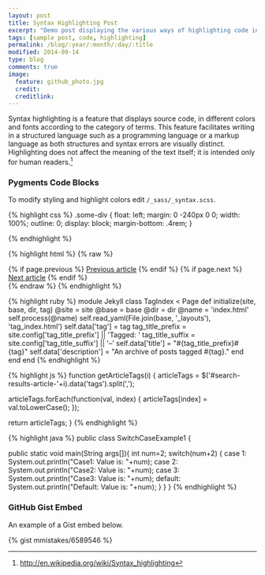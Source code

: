 ```yaml
---
layout: post
title: Syntax Highlighting Post
excerpt: "Demo post displaying the various ways of highlighting code in Markdown."
tags: [sample post, code, highlighting]
permalink: /blog/:year/:month/:day/:title
modified: 2014-09-14
type: blog
comments: true
image:
  feature: github_photo.jpg
  credit:
  creditlink:
---
```


Syntax highlighting is a feature that displays source code, in different colors and fonts according to the category of terms. This feature facilitates writing in a structured language such as a programming language or a markup language as both structures and syntax errors are visually distinct. Highlighting does not affect the meaning of the text itself; it is intended only for human readers.[^1]

[^1]: <http://en.wikipedia.org/wiki/Syntax_highlighting>

### Pygments Code Blocks

To modify styling and highlight colors edit `/_sass/_syntax.scss`.

{% highlight css %}
.some-div {
    float: left;
    margin: 0 -240px 0 0;
    width: 100%;
    outline: 0;
    display: block;
    margin-bottom: .4rem;
}

{% endhighlight %}

{% highlight html %}
{% raw %}
<nav class="pagination" role="navigation">
    {% if page.previous %}
        <a href="{{ site.url }}{{ page.previous.url }}" class="btn" title="{{ page.previous.title }}">Previous article</a>
    {% endif %}
    {% if page.next %}
        <a href="{{ site.url }}{{ page.next.url }}" class="btn" title="{{ page.next.title }}">Next article</a>
    {% endif %}
</nav><!-- /.pagination -->
{% endraw %}
{% endhighlight %}

{% highlight ruby %}
module Jekyll
  class TagIndex < Page
    def initialize(site, base, dir, tag)
      @site = site
      @base = base
      @dir = dir
      @name = 'index.html'
      self.process(@name)
      self.read_yaml(File.join(base, '_layouts'), 'tag_index.html')
      self.data['tag'] = tag
      tag_title_prefix = site.config['tag_title_prefix'] || 'Tagged: '
      tag_title_suffix = site.config['tag_title_suffix'] || '&#8211;'
      self.data['title'] = "#{tag_title_prefix}#{tag}"
      self.data['description'] = "An archive of posts tagged #{tag}."
    end
  end
end
{% endhighlight %}

{% highlight js %}
function getArticleTags(i) {
  articleTags = $('#search-results-article-'+i).data('tags').split(',');

  articleTags.forEach(function(val, index) {
    articleTags[index] = val.toLowerCase();
  });

  return articleTags;
}
{% endhighlight %}

{% highlight java %}
public class SwitchCaseExample1 {

   public static void main(String args[]){
     int num=2;
     switch(num+2)
     {
        case 1:
    System.out.println("Case1: Value is: "+num);
  case 2:
    System.out.println("Case2: Value is: "+num);
  case 3:
    System.out.println("Case3: Value is: "+num);
        default:
    System.out.println("Default: Value is: "+num);
      }
   }
}
{% endhighlight %}

### GitHub Gist Embed

An example of a Gist embed below.

{% gist mmistakes/6589546 %}
